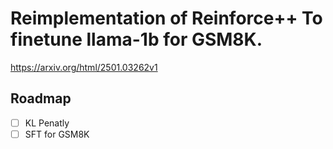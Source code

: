 # Reimplementation of Reinforce++ To finetune llama-1b for GSM8K.

https://arxiv.org/html/2501.03262v1

## Roadmap
- [ ] KL Penatly
- [ ] SFT for GSM8K
